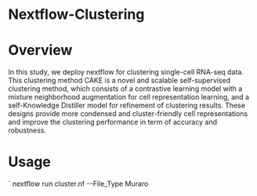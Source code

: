 # Nextflow-Clustering

# Overview
In this study, we deploy nextflow for clustering single-cell RNA-seq data. This clustering method CAKE is a novel and scalable self-supervised clustering method, which consists of a contrastive learning model with a mixture neighborhood augmentation for cell representation learning, and a self-Knowledge Distiller model for refinement of clustering results. These designs provide more condensed and cluster-friendly cell representations and improve the clustering performance in term of accuracy and robustness.

# Usage
` nextflow run cluster.nf --File_Type Muraro
